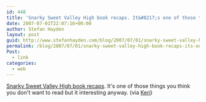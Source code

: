 ```yaml
---
id: 448
title: 'Snarky Sweet Valley High book recaps. It&#8217;s one of those things you think you don&#8217;t want to read but it interesting anyway.'
date: 2007-07-01T22:07:16+00:00
author: Stefan Hayden
layout: post
guid: http://www.stefanhayden.com/blog/2007/07/01/snarky-sweet-valley-high-book-recaps-its-one-of-those-things-you-think-you-dont-want-to-read-but-it-interesting-anyway/
permalink: /blog/2007/07/01/snarky-sweet-valley-high-book-recaps-its-one-of-those-things-you-think-you-dont-want-to-read-but-it-interesting-anyway/
Post:
  - link
categories:
  - web
---
```

<p><a href="http://community.livejournal.com/1bruce1/">Snarky Sweet Valley High book recaps</a>. It's one of those things you think you don't want to read but it interesting anyway. (via <a href="http://www.yalit.com/blog/">Keri</a>)
</p>
